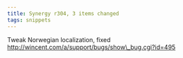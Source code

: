 ```yaml
---
title: Synergy r304, 3 items changed
tags: snippets
---
```


Tweak Norwegian localization, fixed http://wincent.com/a/support/bugs/show\_bug.cgi?id=495
